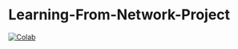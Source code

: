 # Learning-From-Network-Project

[![Colab](https://colab.research.google.com/assets/colab-badge.svg)](https://colab.research.google.com/drive/1C-ZhxXubdvn32MduMH_aJ9sE9XLjZYlu?usp=share_link)